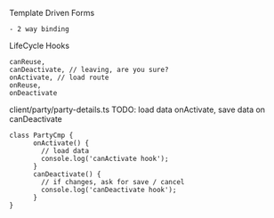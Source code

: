 Template Driven Forms

    - 2 way binding
    
    
LifeCycle Hooks

    canReuse,
    canDeactivate, // leaving, are you sure?
    onActivate, // load route
    onReuse,
    onDeactivate
    

client/party/party-details.ts TODO: load data onActivate, save data on canDeactivate

    class PartyCmp {
          onActivate() {
            // load data
            console.log('canActivate hook');
          }
          canDeactivate() {
            // if changes, ask for save / cancel
            console.log('canDeactivate hook');
          }
    }
